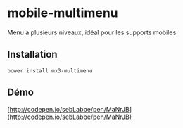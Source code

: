 # mobile-multimenu
Menu à plusieurs niveaux, idéal pour les supports mobiles

## Installation
`bower install mx3-multimenu`

## Démo
[http://codepen.io/sebLabbe/pen/MaNrJB](http://codepen.io/sebLabbe/pen/MaNrJB)
